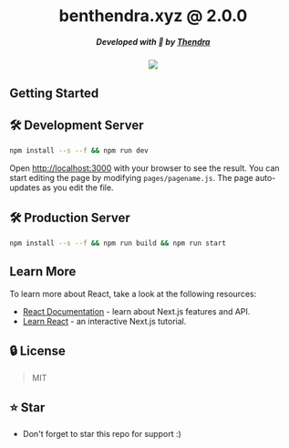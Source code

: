 <div align="center">
    <h1>benthendra.xyz @ 2.0.0</h1>
    <h5>Developed with 💚 by <a href="https://benthendra.xyz">Thendra</a></h5>
    <img src="https://cdn.discordapp.com/attachments/1083067621672493206/1175803839249666098/benthendra.xyz.png">
</div>

## Getting Started

## 🛠 Development Server

```bash
npm install --s --f && npm run dev
```
Open [http://localhost:3000](http://localhost:3000) with your browser to see the result.
You can start editing the page by modifying `pages/pagename.js`. The page auto-updates as you edit the file.

## 🛠 Production Server
```bash
npm install --s --f && npm run build && npm run start
```

## Learn More

To learn more about React, take a look at the following resources:

- [React Documentation](https://reactjs.org/docs/getting-started.html) - learn about Next.js features and API.
- [Learn React](https://reactjs.org/docs/getting-started.html#learn-react) - an interactive Next.js tutorial.

## 🔒 License
> MIT

## ⭐ Star
 - Don't forget to star this repo for support :)
